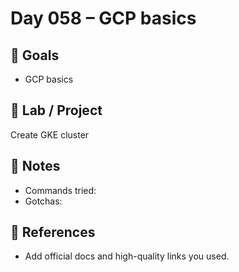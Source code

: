 # Day 058 – GCP basics

## 🎯 Goals
- GCP basics

## 🔧 Lab / Project
Create GKE cluster

## 📝 Notes
- Commands tried:
- Gotchas:

## 🔎 References
- Add official docs and high-quality links you used.

